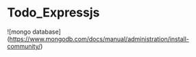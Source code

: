 # Todo_Expressjs


![mongo database] (https://www.mongodb.com/docs/manual/administration/install-community/)
 
